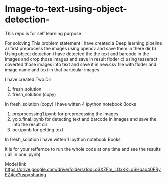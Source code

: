 # Image-to-text-using-object-detection-
This repo is for self learning purpose 

For soloving This problem statement i have created a Deep learning pipeline 
a) first preprocess the images using opencv and save them in there dir
b) Using object detection i have detected the the text and barcode in the images and crop those images and save in result floder
c) using tesseract coverted those images into text and save  it in new.csv file with floder and image name and text in that particular images
 


I have created Two Dir

1) fresh_solution 
2) fresh_solution (copy)

In fresh_solution (copy) i have witten 4 ipython notebook Books 

1) preprocessing1.ipynb for preprocessing the images
2) yolo.final.ipynb for detecting text and barcode in images and save the into the result dir
3) ocr.ipynb for getting text 


In fresh_solution i have witten 1 ipython notebook Books

it is for your reffernce to run the whole code at one time and see the results ( all in one.ipynb) 



  




 Model link https://drive.google.com/drive/folders/1odLoSXZFm_LGxKKLoSHbao40FRyEZ4cx?usp=sharing
